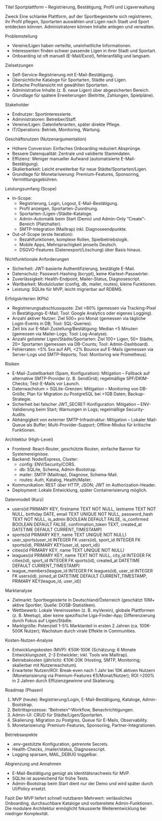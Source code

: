 Titel
Sportplattform – Registrierung, Bestätigung, Profil und Ligaverwaltung

Zweck
Eine schlanke Plattform, auf der Sportbegeisterte sich registrieren, ihr Profil pflegen, Sportarten auswählen und Ligen nach Stadt und Sport entdecken können. Administratoren können Inhalte anlegen und verwalten.

Problemstellung
- Vereine/Ligen haben verteilte, uneinheitliche Informationen.
- Interessenten finden schwer passende Ligen in ihrer Stadt und Sportart.
- Onboarding ist oft manuell (E-Mail/Excel), fehleranfällig und langsam.

Zielsetzungen
- Self-Service-Registrierung mit E-Mail-Bestätigung.
- Übersichtliche Kataloge für Sportarten, Städte und Ligen.
- Einfache Profilansicht mit gewählten Sportarten.
- Administrative Inhalte (z. B. neue Ligen) über abgesicherten Bereich.
- Grundlage für spätere Erweiterungen (Beitritte, Zahlungen, Spielpläne).

Stakeholder
- Endnutzer: Sportinteressierte.
- Administratoren: Betreiber/Staff.
- Vereine/Ligen: Datenlieferanten, später direkte Pflege.
- IT/Operations: Betrieb, Monitoring, Wartung.

Geschäftsnutzen (Nutzenargumentation)
- Höhere Conversion: Einfaches Onboarding reduziert Absprünge.
- Bessere Datenqualität: Zentrale und validierte Stammdaten.
- Effizienz: Weniger manueller Aufwand (automatisierte E-Mail-Bestätigung).
- Skalierbarkeit: Leicht erweiterbar für neue Städte/Sportarten/Ligen.
- Grundlage für Monetarisierung: Premium-Features, Sponsoring, Vermittlungsgebühren.

Leistungsumfang (Scope)
- In-Scope:
  - Registrierung, Login, Logout, E-Mail-Bestätigung.
  - Profil anzeigen, Sportarten-Zuordnung.
  - Sportarten-/Ligen-/Städte-Kataloge.
  - Admin-Automatik beim Start (Demo) und Admin-Only “Create”-Bereich (Platzhalter).
  - SMTP-Integration (Mailtrap) inkl. Diagnoseendpunkte.
- Out-of-Scope (erste Iteration):
  - Bezahlfunktionen, komplexe Rollen, Spielbetriebslogik.
  - Mobile Apps, Mehrsprachigkeit jenseits Deutsch.
  - DSGVO-Features (Datenexport/Löschung) über Basis hinaus.

Nichtfunktionale Anforderungen
- Sicherheit: JWT-basierte Authentifizierung, bestätigte E-Mail.
- Datenschutz: Passwort-Hashing (bcrypt), keine Klartext-Passwörter.
- Zuverlässigkeit: Health-Endpoint, Mailer-Status, Diagnosescript.
- Wartbarkeit: Modulcluster (config, db, mailer, routes), kleine Funktionen.
- Leistung: SQLite für MVP, leicht migrierbar auf RDBMS.

Erfolgskriterien (KPIs)
- Registrierungsabschlussquote: Ziel >80% (gemessen via Tracking-Pixel in Bestätigungs-E-Mail; Tool: Google Analytics oder eigenes Logging).
- Anzahl aktiver Nutzer: Ziel 500+ pro Monat (gemessen via tägliche Login-Events in DB; Tool: SQL-Queries).
- Zeit bis zur E-Mail-Zustellung/Bestätigung: Median <5 Minuten (gemessen via Mailer-Logs; Tool: Log-Analyse).
- Anzahl gelisteter Ligen/Städte/Sportarten: Ziel 100+ Ligen, 50+ Städte, 20+ Sportarten (gemessen via DB-Counts; Tool: Admin-Dashboard).
- Fehlerraten: <5% 5xx auf API, <2% Bounce auf E-Mails (gemessen via Server-Logs und SMTP-Reports; Tool: Monitoring wie Prometheus).

Risiken
- E-Mail-Zustellbarkeit (Spam, Konfiguration): Mitigation – Fallback auf alternative SMTP-Provider (z. B. SendGrid); regelmäßige SPF/DKIM-Checks; Test-E-Mails vor Launch.
- Datenwachstum > SQLite-Grenzen: Mitigation – Monitoring von DB-Größe; Plan für Migration zu PostgreSQL bei >1GB Daten; Backup-Strategie.
- Sicherheit bei falscher JWT_SECRET-Konfiguration: Mitigation – ENV-Validierung beim Start; Warnungen in Logs; regelmäßige Security-Audits.
- Abhängigkeit von externer SMTP-Infrastruktur: Mitigation – Lokaler Mail-Queue als Buffer; Multi-Provider-Support; Offline-Modus für kritische Funktionen.

Architektur (High-Level)
- Frontend: React-Router, geschützte Routen, einfache Banner für Systemereignisse.
- Backend: Node/Express, Cluster:
  - config: ENV/Security/CORS.
  - db: SQLite, Schema, Admin-Bootstrap.
  - mailer: SMTP (Mailtrap), Diagnose, Schema-Mail.
  - routes: Auth, Katalog, Health/Mailer.
- Kommunikation: REST über HTTP, JSON; JWT im Authorization-Header.
- Deployment: Lokale Entwicklung, später Containerisierung möglich.

Datenmodell (Kurz)
- users(id PRIMARY KEY, firstname TEXT NOT NULL, lastname TEXT NOT NULL, birthday DATE, email TEXT UNIQUE NOT NULL, password_hash TEXT NOT NULL, is_admin BOOLEAN DEFAULT FALSE, is_confirmed BOOLEAN DEFAULT FALSE, confirmation_token TEXT, created_at DATETIME DEFAULT CURRENT_TIMESTAMP)
- sports(id PRIMARY KEY, name TEXT UNIQUE NOT NULL)
- user_sports(user_id INTEGER FK users(id), sport_id INTEGER FK sports(id), PRIMARY KEY(user_id, sport_id))
- cities(id PRIMARY KEY, name TEXT UNIQUE NOT NULL)
- leagues(id PRIMARY KEY, name TEXT NOT NULL, city_id INTEGER FK cities(id), sport_id INTEGER FK sports(id), created_at DATETIME DEFAULT CURRENT_TIMESTAMP)
- league_members(league_id INTEGER FK leagues(id), user_id INTEGER FK users(id), joined_at DATETIME DEFAULT CURRENT_TIMESTAMP, PRIMARY KEY(league_id, user_id))

Marktanalyse
- Zielmarkt: Sportbegeisterte in Deutschland/Österreich (geschätzt 10M+ aktive Sportler; Quelle: DOSB-Statistiken).
- Wettbewerb: Lokale Vereinsseiten (z. B. myVerein), globale Plattformen (z. B. Meetup), aber keine spezifische Liga-Finder-App; Differenzierung durch Fokus auf Ligen/Städte.
- Marktgröße: Potenziell 1-5% Marktanteil in ersten 2 Jahren (ca. 100K-500K Nutzer); Wachstum durch virale Effekte in Communities.

Kosten-Nutzen-Analyse
- Entwicklungskosten (MVP): €50K-100K (Schätzung: 6 Monate Entwicklungszeit, 2-3 Entwickler; inkl. Tools wie Mailtrap).
- Betriebskosten (jährlich): €10K-20K (Hosting, SMTP, Monitoring; skalierbar mit Nutzerwachstum).
- Erwarteter Nutzen/ROI: Break-even nach 1 Jahr bei 10K aktiven Nutzern (Monetarisierung via Premium-Features €5/Monat/Nutzer); ROI >200% in 2 Jahren durch Effizienzgewinne und Skalierung.

Roadmap (Phasen)
1. MVP (heute): Registrierung/Login, E-Mail-Bestätigung, Kataloge, Admin-Bootstrap.
2. Beitrittsprozesse: “Beitreten”-Workflow, Benachrichtigungen.
3. Admin-UI: CRUD für Städte/Ligen/Sportarten.
4. Skalierung: Migration zu Postgres, Queue für E-Mails, Observability.
5. Monetarisierung: Premium-Features, Sponsoring, Partner-Integrationen.

Betriebsaspekte
- .env-gestützte Konfiguration, getrennte Secrets.
- Health-Checks, /mailer/status, Diagnosescript.
- Logging sparsam, MAIL_DEBUG toggelbar.

Abgrenzung und Annahmen
- E-Mail-Bestätigung genügt als Identitätsnachweis für MVP.
- SQLite ist ausreichend für frühe Tests.
- Admin-Bootstrap beim Start dient nur der Demo und wird später durch UI/Policy ersetzt.

Fazit
Der MVP liefert schnell nutzbaren Mehrwert: verlässliches Onboarding, durchsuchbare Kataloge und vorbereitete Admin-Funktionen. Die modulare Architektur ermöglicht fokussierte Weiterentwicklung bei niedriger Komplexität.
